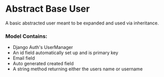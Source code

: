 # Abstract Base User
A basic abstracted user meant to be expanded and used via inheritance.

### Model Contains:
- Django Auth's UserManager
- An id field automatically set up and is primary key
- Email field
- Auto generated created field
- A string method returning either the users name or username
